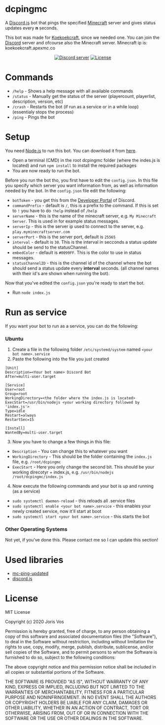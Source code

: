 # dcpingmc
A [Discord.js](https://discord.js.org/#/) bot that pings the specified [Minecraft](https://www.minecraft.net/nl-nl/about-minecraft) server and gives status updates every **n** seconds.

This bot was made for [Koekoekcraft](http://koekoekcraft.apexmc.co/), since we needed one. You can join the [Discord](https://discord.gg/Ec8bndS) server and ofcourse also the Minecraft server. Minecraft ip is: koekoekcraft.apexmc.co

<div align="center">
  <p>
    <a href="https://discord.gg/Ec8bndS"><img src="https://discordapp.com/api/guilds/702634448365289524/embed.png" alt="Discord server" /></a>
    <a href="https://github.com/jorisvos/dcpingmc/blob/master/LICENSE"><img src="https://img.shields.io/badge/dynamic/json?color=green&label=license&query=%24.license.name&url=https%3A%2F%2Fapi.github.com%2Frepos%2Fjorisvos%2Fdcpingmc%2Flicense" alt="License" /></a>
  </p>
</div>

# Commands
- `/help` - Shows a help message with all available commands
- `/status` - Manually get the status of the server (playercount, playerlist, description, version, etc)
- `/crash` - Restarts the bot (if run as a service or in a while loop) (essentialy stops the process)
- `/ping` - Pings the bot

# Setup
You need [Node.js](https://nodejs.org/en/) to run this bot. You can download it from [here](https://nodejs.org/en/download/).
- Open a terminal (CMD) in the root dcpingmc folder (where the indes.js is located) and run `npm install` to install the required packages
- You are now ready to run the bot.

Before you run the bot tho, you first have to edit the `config.json`. In this file you specify which server you want information from, as well as information needed by the bot. In the `config.json` file edit the following:
- `botToken` - you get this from the [Developer Portal](https://discordapp.com/developers/applications) of Discord.
- `commandPrefix` - default is `/`, this is a prefix to the command. If this is set to `!` you have to do `!help` instead of `/help`
- `serverName` - this is the name of the minecraft server, e.g. `My Minecraft Server`. This is used in for example status messages.
- `serverIp` - this is the server ip used to connect to the server, e.g. `play.myminecraftserver.com`
- `serverPort` - this is the server port, default is `25565`
- `interval` - default is `30`. This is the interval in secconds a status update should be send to the statusChannel.
- `embedColor` - default is `#0099FF`. This is the color to use in status messages.
- `statusChannelID` - this is the channel id of the channel where the bot should send a status update every **interval** seconds. (all channel names with their id's are shown when running the bot).

Now that you've edited the `config.json` you're ready to start the bot.
- Run `node index.js`

# Run as service
If you want your bot to run as a service, you can do the following:

### Ubuntu
1. Create a file in the following folder `/etc/systemd/system` named `<your bot name>.service`
2. Paste the following into the file you just created
```
[Unit]
Description=<Your bot name> Discord Bot
After=multi-user.target

[Service]
User=root
Group=root
WorkingDirectory=<the folder where the index.js is located>
ExecStart=/usr/bin/nodejs <your working directory followed by 'index.js'>
Type=idle
Restart=always
RestartSec=15

[Install]
WantedBy=multi-user.target
```
3. Now you have to change a few things in this file:
- `Description` - You can change this to whatever you want
- `WorkingDirectory` - This should be the folder containing the `index.js` file, e.g. `/root/dcpingmc`
- `ExecStart` - Here you only change the second bit. This should be your working direcotyr + index.js, e.g. `/usr/bin/nodejs /root/dcpingmc/index.js`
4. Now execute the following commands and your bot is up and running (as a service)
- `sudo systemctl daemon-reload` - this reloads all .service files
- `sudo systemctl enable <your bot name>.service` - this enables your newly created service, now it'll start at boot
- `sudo systemctl start <your bot name>.service` - this starts the bot

### Other Operating Systems
Not yet, if you've done this. Please contact me so I can update this section!

# Used libraries
- [mc-ping-updated](https://www.npmjs.com/package/mc-ping-updated)
- [discord.js](https://www.npmjs.com/package/discord.js)

# License
MIT License

Copyright (c) 2020 Joris Vos

Permission is hereby granted, free of charge, to any person obtaining a copy
of this software and associated documentation files (the "Software"), to deal
in the Software without restriction, including without limitation the rights
to use, copy, modify, merge, publish, distribute, sublicense, and/or sell
copies of the Software, and to permit persons to whom the Software is
furnished to do so, subject to the following conditions:

The above copyright notice and this permission notice shall be included in all
copies or substantial portions of the Software.

THE SOFTWARE IS PROVIDED "AS IS", WITHOUT WARRANTY OF ANY KIND, EXPRESS OR
IMPLIED, INCLUDING BUT NOT LIMITED TO THE WARRANTIES OF MERCHANTABILITY,
FITNESS FOR A PARTICULAR PURPOSE AND NONINFRINGEMENT. IN NO EVENT SHALL THE
AUTHORS OR COPYRIGHT HOLDERS BE LIABLE FOR ANY CLAIM, DAMAGES OR OTHER
LIABILITY, WHETHER IN AN ACTION OF CONTRACT, TORT OR OTHERWISE, ARISING FROM,
OUT OF OR IN CONNECTION WITH THE SOFTWARE OR THE USE OR OTHER DEALINGS IN THE
SOFTWARE.
